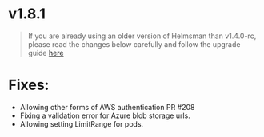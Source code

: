 # v1.8.1

> If you are already using an older version of Helmsman than v1.4.0-rc, please read the changes below carefully and follow the upgrade guide [here](docs/migrating_to_v1.4.0-rc.md)

# Fixes:
- Allowing other forms of AWS authentication PR #208
- Fixing a validation error for Azure blob storage urls.
- Allowing setting LimitRange for pods.

